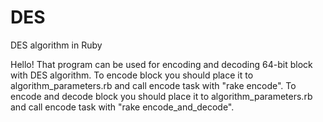 # DES
DES algorithm in Ruby

Hello! That program can be used for encoding and decoding 64-bit block with DES algorithm.
To encode block you should place it to algorithm_parameters.rb and call encode task with "rake encode".
To encode and decode block you should place it to algorithm_parameters.rb and call encode task with "rake encode_and_decode".
